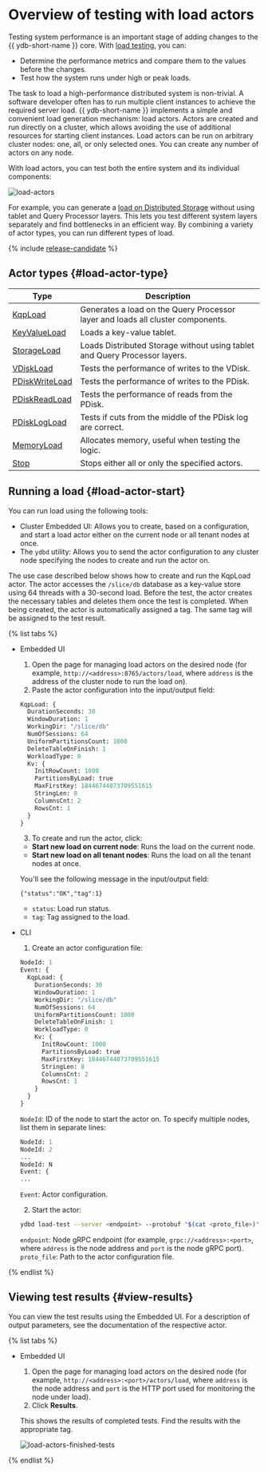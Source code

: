 # Overview of testing with load actors

Testing system performance is an important stage of adding changes to the {{ ydb-short-name }} core. With [load testing](https://en.wikipedia.org/wiki/Load_testing), you can:

* Determine the performance metrics and compare them to the values before the changes.
* Test how the system runs under high or peak loads.

The task to load a high-performance distributed system is non-trivial. A software developer often has to run multiple client instances to achieve the required server load. {{ ydb-short-name }} implements a simple and convenient load generation mechanism: load actors. Actors are created and run directly on a cluster, which allows avoiding the use of additional resources for starting client instances. Load actors can be run on arbitrary cluster nodes: one, all, or only selected ones. You can create any number of actors on any node.

With load actors, you can test both the entire system and its individual components:

![load-actors](../_assets/load-actors.svg)

For example, you can generate a [load on Distributed Storage](load-actors-storage.md) without using tablet and Query Processor layers. This lets you test different system layers separately and find bottlenecks in an efficient way. By combining a variety of actor types, you can run different types of load.

{% include [release-candidate](../_includes/trunk.md) %}

## Actor types {#load-actor-type}

| Type | Description |
| --- | --- |
| [KqpLoad](load-actors-kqp.md) | Generates a load on the Query Processor layer and loads all cluster components. |
| [KeyValueLoad](load-actors-key-value.md) | Loads a key-value tablet. |
| [StorageLoad](load-actors-storage.md) | Loads Distributed Storage without using tablet and Query Processor layers. |
| [VDiskLoad](load-actors-vdisk.md) | Tests the performance of writes to the VDisk. |
| [PDiskWriteLoad](load-actors-pdisk-write.md) | Tests the performance of writes to the PDisk. |
| [PDiskReadLoad](load-actors-pdisk-read.md) | Tests the performance of reads from the PDisk. |
| [PDiskLogLoad](load-actors-pdisk-log.md) | Tests if cuts from the middle of the PDisk log are correct. |
| [MemoryLoad](load-actors-memory.md) | Allocates memory, useful when testing the logic. |
| [Stop](load-actors-stop.md) | Stops either all or only the specified actors. |

## Running a load {#load-actor-start}

You can run load using the following tools:

* Cluster Embedded UI: Allows you to create, based on a configuration, and start a load actor either on the current node or all tenant nodes at once.
* The `ydbd` utility: Allows you to send the actor configuration to any cluster node specifying the nodes to create and run the actor on.

The use case described below shows how to create and run the KqpLoad actor. The actor accesses the `/slice/db` database as a key-value store using 64 threads with a 30-second load. Before the test, the actor creates the necessary tables and deletes them once the test is completed. When being created, the actor is automatically assigned a tag. The same tag will be assigned to the test result.

{% list tabs %}

- Embedded UI

  1. Open the page for managing load actors on the desired node (for example, `http://<address>:8765/actors/load`, where `address` is the address of the cluster node to run the load on).
  2. Paste the actor configuration into the input/output field:

    ```proto
    KqpLoad: {
      DurationSeconds: 30
      WindowDuration: 1
      WorkingDir: "/slice/db"
      NumOfSessions: 64
      UniformPartitionsCount: 1000
      DeleteTableOnFinish: 1
      WorkloadType: 0
      Kv: {
        InitRowCount: 1000
        PartitionsByLoad: true
        MaxFirstKey: 18446744073709551615
        StringLen: 8
        ColumnsCnt: 2
        RowsCnt: 1
      }
    }
    ```

  3. To create and run the actor, click:

  * **Start new load on current node**: Runs the load on the current node.
  * **Start new load on all tenant nodes**: Runs the load on all the tenant nodes at once.

  You'll see the following message in the input/output field:

  ```text
  {"status":"OK","tag":1}
  ```

  * `status`: Load run status.
  * `tag`: Tag assigned to the load.

- CLI

  1. Create an actor configuration file:

    ```proto
    NodeId: 1
    Event: {
      KqpLoad: {
        DurationSeconds: 30
        WindowDuration: 1
        WorkingDir: "/slice/db"
        NumOfSessions: 64
        UniformPartitionsCount: 1000
        DeleteTableOnFinish: 1
        WorkloadType: 0
        Kv: {
          InitRowCount: 1000
          PartitionsByLoad: true
          MaxFirstKey: 18446744073709551615
          StringLen: 8
          ColumnsCnt: 2
          RowsCnt: 1
        }
      }
    }
    ```

    `NodeId`: ID of the node to start the actor on. To specify multiple nodes, list them in separate lines:

    ```proto
    NodeId: 1
    NodeId: 2
    ...
    NodeId: N
    Event: {
    ...
    ```

    `Event`: Actor configuration.

  2. Start the actor:

    ```bash
    ydbd load-test --server <endpoint> --protobuf "$(cat <proto_file>)"
    ```

    `endpoint`: Node gRPC endpoint (for example, `grpc://<address>:<port>`, where `address` is the node address and `port` is the node gRPC port).
    `proto_file`: Path to the actor configuration file.

{% endlist %}

## Viewing test results {#view-results}

You can view the test results using the Embedded UI. For a description of output parameters, see the documentation of the respective actor.

{% list tabs %}

- Embedded UI

  1. Open the page for managing load actors on the desired node (for example, `http://<address>:<port>/actors/load`, where `address` is the node address and `port` is the HTTP port used for monitoring the node under load).
  2. Click **Results**.

  This shows the results of completed tests. Find the results with the appropriate tag.

  ![load-actors-finished-tests](../_assets/load-actors-finished-tests.png)

{% endlist %}
